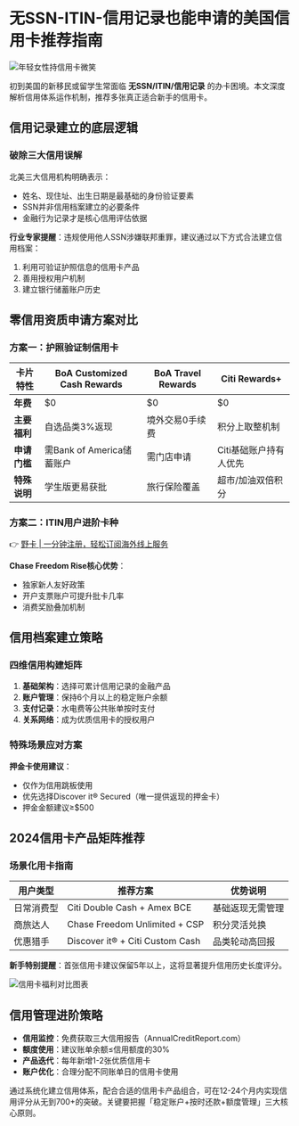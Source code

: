 # 无SSN-ITIN-信用记录也能申请的美国信用卡推荐指南

![年轻女性持信用卡微笑](https://via.placeholder.com/1200x800)

初到美国的新移民或留学生常面临 **无SSN/ITIN/信用记录** 的办卡困境。本文深度解析信用体系运作机制，推荐多张真正适合新手的信用卡。

## 信用记录建立的底层逻辑

### 破除三大信用误解
北美三大信用机构明确表示：
- 姓名、现住址、出生日期是最基础的身份验证要素
- SSN并非信用档案建立的必要条件
- 金融行为记录才是核心信用评估依据

**行业专家提醒**：违规使用他人SSN涉嫌联邦重罪，建议通过以下方式合法建立信用档案：
1. 利用可验证护照信息的信用卡产品
2. 善用授权用户机制
3. 建立银行储蓄账户历史

## 零信用资质申请方案对比

### 方案一：护照验证制信用卡

| 卡片特性              | BoA Customized Cash Rewards                       | BoA Travel Rewards                    | Citi Rewards+                          |
|----------------------|--------------------------------------------------|---------------------------------------|----------------------------------------|
| **年费**             | $0                                              | $0                                   | $0                                    |
| **主要福利**         | 自选品类3%返现                                  | 境外交易0手续费                      | 积分上取整机制                          |
| **申请门槛**         | 需Bank of America储蓄账户                       | 需门店申请                           | Citi基础账户持有人优先                  |
| **特殊说明**         | 学生版更易获批                                  | 旅行保险覆盖                         | 超市/加油双倍积分                       |

### 方案二：ITIN用户进阶卡种
👉 [野卡 | 一分钟注册，轻松订阅海外线上服务](https://bbtdd.com/yeka)

**Chase Freedom Rise核心优势**：
- 独家新人友好政策
- 开户支票账户可提升批卡几率
- 消费奖励叠加机制

## 信用档案建立策略

### 四维信用构建矩阵
1. **基础架构**：选择可累计信用记录的金融产品
2. **账户管理**：保持6个月以上的稳定账户余额
3. **支付记录**：水电费等公共账单按时支付
4. **关系网络**：成为优质信用卡的授权用户

### 特殊场景应对方案
**押金卡使用建议**：
- 仅作为信用跳板使用
- 优先选择Discover it® Secured（唯一提供返现的押金卡）
- 押金金额建议≥$500

## 2024信用卡产品矩阵推荐

### 场景化用卡指南
| 用户类型              | 推荐方案                                       | 优势说明                              |
|----------------------|----------------------------------------------|---------------------------------------|
| 日常消费型           | Citi Double Cash + Amex BCE                 | 基础返现无需管理                        |
| 商旅达人             | Chase Freedom Unlimited + CSP               | 积分灵活兑换                          |
| 优惠猎手             | Discover it® + Citi Custom Cash             | 品类轮动高回报                        |

**新手特别提醒**：首张信用卡建议保留5年以上，这将显著提升信用历史长度评分。

![信用卡福利对比图表](https://via.placeholder.com/800x600)

## 信用管理进阶策略
- **信用监控**：免费获取三大信用报告（AnnualCreditReport.com）
- **额度使用**：建议账单余额≤信用额度的30%
- **产品迭代**：每年新增1-2张优质信用卡
- **账户优化**：合理分配不同账单日的信用卡使用

通过系统化建立信用体系，配合合适的信用卡产品组合，可在12-24个月内实现信用评分从无到700+的突破。关键要把握「稳定账户+按时还款+额度管理」三大核心原则。